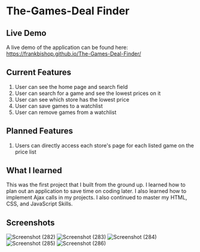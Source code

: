 # The-Games-Deal Finder

## Live Demo

A live demo of the application can be found here: https://frankbishop.github.io/The-Games-Deal-Finder/

## Current Features

1.  User can see the home page and search field
2.  User can search for a game and see the lowest prices on it
3.  User can see which store has the lowest price
4.  User can save games to a watchlist
5.  User can remove games from a watchlist

## Planned Features

1.  Users can directly access each store's page for each listed game on the price list

## What I learned

This was the first project that I built from the ground up.  I learned how to plan out an application to save time on coding later.  I also learned how to implement Ajax calls in my projects.  I also continued to master my HTML, CSS, and JavaScript Skills.


## Screenshots

![Screenshot (282)](https://user-images.githubusercontent.com/75149451/110043794-e7f30b80-7cfc-11eb-926a-965513387001.png)
![Screenshot (283)](https://user-images.githubusercontent.com/75149451/110043806-ec1f2900-7cfc-11eb-92d1-5fc24354e214.png)
![Screenshot (284)](https://user-images.githubusercontent.com/75149451/110043832-f6412780-7cfc-11eb-9039-bb6cb25321be.png)
![Screenshot (285)](https://user-images.githubusercontent.com/75149451/110043848-fe996280-7cfc-11eb-8cb4-2bb4223599fe.png)
![Screenshot (286)](https://user-images.githubusercontent.com/75149451/110043861-035e1680-7cfd-11eb-9c8a-1900786b0f3f.png)
